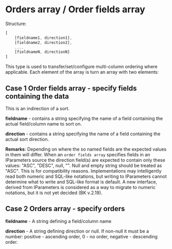 # Orders array / Order fields array

Structure:

```Javascript
[
    [fieldname1, direction1],
    [fieldname2, direction2],
    ....
    [fieldnameN, directionN]
]
```

This type is used to transfer/set/configure multi-column ordering where applicable. Each element of the array is turn an array with two elements:

## Case 1 Order fields array - specify fields containing the data

This is an indirection of a sort. 

**fieldname** - contains a string specifying the name of a field containing the actual field/column name to sort on.

**direction** - contains a string specifying the name of a field containing the actual sort direction. 

**Remarks**: Depending on where the so named fields are the expected values in them will differ. When an `order fields array` specifies fields in an IParameters source the direction field(s) are expected to contain  only these values: "ASC", "DESC", null, "". Null and empty string should be treated as "ASC". This is for compatibility reasons. Implementations may intelligently read both numeric and SQL-like notations, but writing to IParameters cannot determine what to write and SQL-like format is default. A new interface, derived from IParameters is considered as a way to migrate to numeric notations, but it is not yet decided (BK v.2.19).

## Case 2 Orders array - specify orders

**fieldname** - A string defining a field/column name

**direction** - A string defining direction or null. If  non-null it must be a number: positive - ascending order, 0 - no order, negative - descending order.





